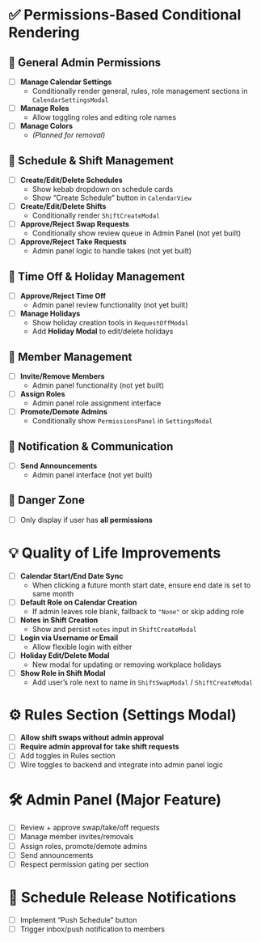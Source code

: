 
# ✅ Permissions-Based Conditional Rendering

## 🔐 General Admin Permissions
- [ ] **Manage Calendar Settings**
  - Conditionally render general, rules, role management sections in `CalendarSettingsModal`
- [ ] **Manage Roles**
  - Allow toggling roles and editing role names
- [ ] **Manage Colors**
  - _(Planned for removal)_

## 📅 Schedule & Shift Management
- [ ] **Create/Edit/Delete Schedules**
  - Show kebab dropdown on schedule cards
  - Show “Create Schedule” button in `CalendarView`
- [ ] **Create/Edit/Delete Shifts**
  - Conditionally render `ShiftCreateModal`
- [ ] **Approve/Reject Swap Requests**
  - Conditionally show review queue in Admin Panel (not yet built)
- [ ] **Approve/Reject Take Requests**
  - Admin panel logic to handle takes (not yet built)

## 📆 Time Off & Holiday Management
- [ ] **Approve/Reject Time Off**
  - Admin panel review functionality (not yet built)
- [ ] **Manage Holidays**
  - Show holiday creation tools in `RequestOffModal`
  - Add **Holiday Modal** to edit/delete holidays

## 👥 Member Management
- [ ] **Invite/Remove Members**
  - Admin panel functionality (not yet built)
- [ ] **Assign Roles**
  - Admin panel role assignment interface
- [ ] **Promote/Demote Admins**
  - Conditionally show `PermissionsPanel` in `SettingsModal`

## 🔔 Notification & Communication
- [ ] **Send Announcements**
  - Admin panel interface (not yet built)

## 🚨 Danger Zone
- [ ] Only display if user has **all permissions**

# 💡 Quality of Life Improvements

- [ ] **Calendar Start/End Date Sync**
  - When clicking a future month start date, ensure end date is set to same month
- [ ] **Default Role on Calendar Creation**
  - If admin leaves role blank, fallback to `"None"` or skip adding role
- [ ] **Notes in Shift Creation**
  - Show and persist `notes` input in `ShiftCreateModal`
- [ ] **Login via Username or Email**
  - Allow flexible login with either
- [ ] **Holiday Edit/Delete Modal**
  - New modal for updating or removing workplace holidays
- [ ] **Show Role in Shift Modal**
  - Add user’s role next to name in `ShiftSwapModal` / `ShiftCreateModal`

# ⚙️ Rules Section (Settings Modal)
- [ ] **Allow shift swaps without admin approval**
- [ ] **Require admin approval for take shift requests**
- [ ] Add toggles in Rules section
- [ ] Wire toggles to backend and integrate into admin panel logic

# 🛠️ Admin Panel (Major Feature)
- [ ] Review + approve swap/take/off requests
- [ ] Manage member invites/removals
- [ ] Assign roles, promote/demote admins
- [ ] Send announcements
- [ ] Respect permission gating per section

# 📢 Schedule Release Notifications
- [ ] Implement “Push Schedule” button
- [ ] Trigger inbox/push notification to members
